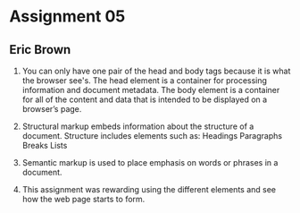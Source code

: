 # Assignment 05
## Eric Brown

1. You can only have one pair of the head and body tags because it is what the browser see's.
The head element is a container for processing information and document metadata.
The body element is a container for all of the content and data that is intended to be displayed on a browser’s page.


2. Structural markup embeds information about the structure of a document. Structure includes elements such as:
    Headings
    Paragraphs
    Breaks
    Lists

3. Semantic markup is used to place emphasis on words or phrases in a document.

4. This assignment was rewarding using the different elements and see
how the web page starts to form.
